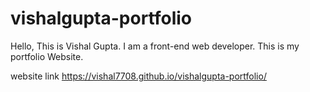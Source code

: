# vishalgupta-portfolio
Hello, This is Vishal Gupta. I am a front-end web developer. This is my portfolio Website.

website link 
https://vishal7708.github.io/vishalgupta-portfolio/

